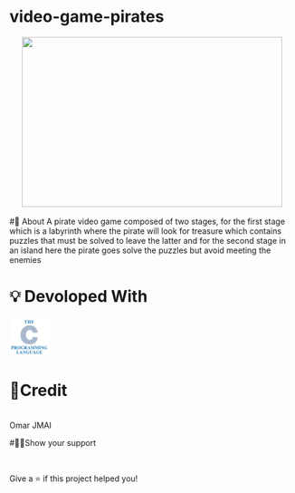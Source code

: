 # video-game-pirates

 <p align="center"><img width="460" height="300" src="https://drive.google.com/file/d/16DC_uyIp5ZpU8CnVyXxdTe-0QbQ_IRLn/view"></p>
 
 #📣 About 
 A pirate video game composed of two stages, for the first stage which is a labyrinth where the pirate will look for treasure which contains puzzles that
 must be solved to leave the latter and for the second stage in an island here the pirate goes solve the puzzles but avoid meeting the enemies
 
# 💡 Devoloped With
<span><img height="70" src="https://raw.githubusercontent.com/github/explore/80688e429a7d4ef2fca1e82350fe8e3517d3494d/topics/c/c.png"></span>



# 📝Credit

<br>
  Omar JMAI

#👨‍🚀Show your support

<br>

Give a ⭐️ if this project helped you!
